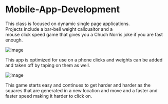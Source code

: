 # Mobile-App-Development
This class is focused on dynamic single page applications.  
Projects include a bar-bell weight callcualtor and a  
mouse click speed game that gives you a Chuch Norris joke if you are fast enough.  
  
![image](https://user-images.githubusercontent.com/43457107/99700382-5b278900-2a50-11eb-8b82-1bf983cfc307.png)  
   
This app is optimized for use on a phone clicks and weights can be added and taken off by taping on them as well.
  
  
![image](https://user-images.githubusercontent.com/43457107/99699886-bdcc5500-2a4f-11eb-9f8c-a974422c5a7b.png)  
  
This game starts easy and continues to get harder and harder as the squares that are generated in a new location and move and a faster and faster speed making it harder to click on. 
